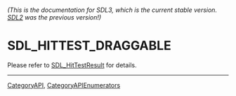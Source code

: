 ###### (This is the documentation for SDL3, which is the current stable version. [SDL2](https://wiki.libsdl.org/SDL2/) was the previous version!)
# SDL_HITTEST_DRAGGABLE

Please refer to [SDL_HitTestResult](SDL_HitTestResult) for details.

----
[CategoryAPI](CategoryAPI), [CategoryAPIEnumerators](CategoryAPIEnumerators)


